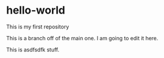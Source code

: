 # hello-world
This is my first repository

This is a branch off of the main one. I am going to edit it here.

This is asdfsdfk stuff.
